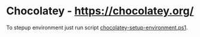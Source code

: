 # Chocolatey - https://chocolatey.org/

To stepup environment just run script [chocolatey-setup-environment.ps1](chocolatey-setup-environment.ps1).